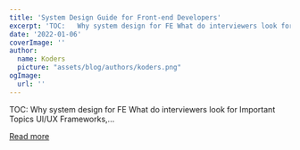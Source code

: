 ```yaml
---
title: 'System Design Guide for Front-end Developers'
excerpt: 'TOC:   Why system design for FE What do interviewers look for Important Topics UI/UX Frameworks,...'
date: '2022-01-06'
coverImage: ''
author:
  name: Koders
  picture: "assets/blog/authors/koders.png"
ogImage:
  url: ''
---
```


TOC:   Why system design for FE What do interviewers look for Important Topics UI/UX Frameworks,...

[Read more](https://dev.to/hellonehha/system-design-guide-for-front-end-developers-5fkl)
